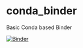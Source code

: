 # conda_binder
Basic Conda based Binder

[![Binder](https://mybinder.org/badge_logo.svg)](https://mybinder.org/v2/gh/taysirset/shiny_app_3.git/HEAD)
